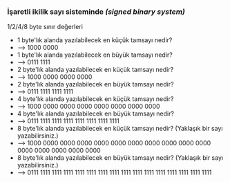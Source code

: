 ### İşaretli ikilik sayı sisteminde *(signed binary system)*
1/2/4/8 byte sınır değerleri

* 1 byte'lık alanda yazılabilecek en küçük tamsayı nedir? 
*    --> 1000 0000
* 1 byte'lık alanda yazılabilecek en büyük tamsayı nedir?
*    --> 0111 1111
* 2 byte'lık alanda yazılabilecek en küçük tamsayı nedir?
*    --> 1000 0000 0000 0000
* 2 byte'lık alanda yazılabilecek en büyük tamsayı nedir?
*    --> 0111 1111 1111 1111
* 4 byte'lık alanda yazılabilecek en küçük tamsayı nedir?
*    --> 1000 0000 0000 0000 0000 0000 0000 0000
* 4 byte'lık alanda yazılabilecek en büyük tamsayı nedir?
*    --> 0111 1111 1111 1111 1111 1111 1111 1111
* 8 byte'lık alanda yazılabilecek en küçük tamsayı nedir? (Yaklaşık bir sayı yazabilirsiniz.)
*    --> 1000 0000 0000 0000 0000 0000 0000 0000 0000 0000 0000 0000 0000 0000 0000 0000
* 8 byte'lık alanda yazılabilecek en büyük tamsayı nedir? (Yaklaşık bir sayı yazabilirsiniz.)
*    --> 0111 1111 1111 1111 1111 1111 1111 1111 1111 1111 1111 1111 1111 1111 1111 1111
